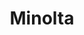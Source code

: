 ---
layout: 
title: Minolta
tipo: Fotografía
categories: foto
descripcion: Fotografía de producto
imagen: DSC00290
---